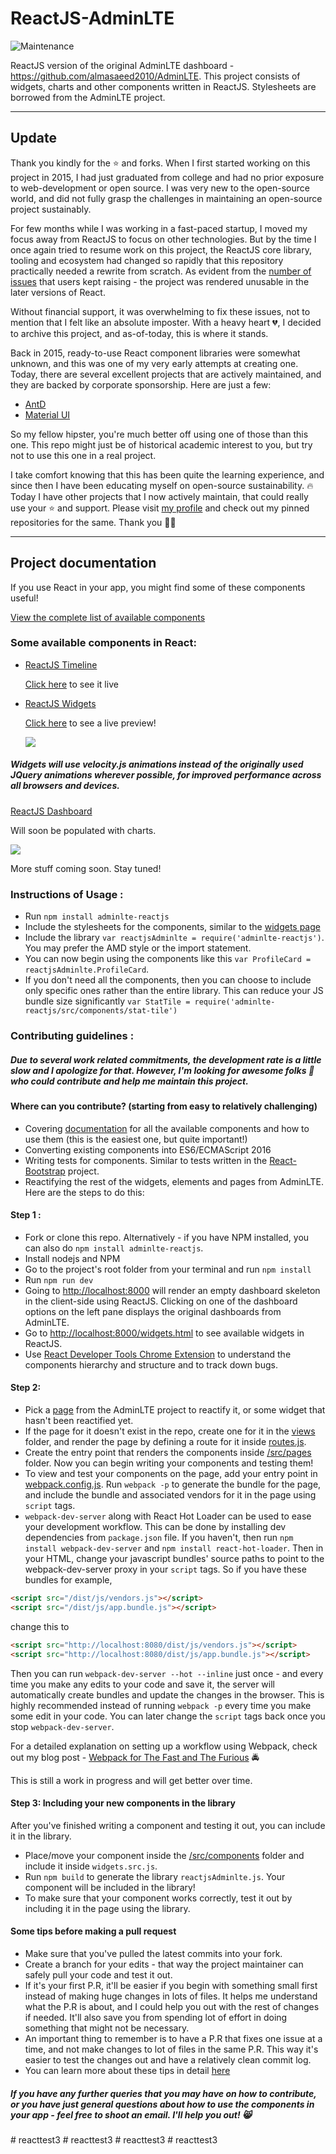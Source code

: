 # ReactJS-AdminLTE

![Maintenance](https://img.shields.io/maintenance/no/2017?style=for-the-badge)

ReactJS version of the original AdminLTE dashboard - https://github.com/almasaeed2010/AdminLTE. This project consists of widgets, charts and other components written in ReactJS. Stylesheets are borrowed from the AdminLTE project.

-----
## Update

Thank you kindly for the ⭐ and forks. When I first started working on this project in 2015, I had just graduated from college and had no prior exposure to web-development or open source. I was very new to the open-source world, and did not fully grasp the challenges in maintaining an open-source project sustainably.

For few months while I was working in a fast-paced startup, I moved my focus away from ReactJS to focus on other technologies. But by the time I once again tried to resume work on this project, the ReactJS core library, tooling and ecosystem had changed so rapidly that this repository practically needed a rewrite from scratch. As evident from the [number of issues](https://github.com/booleanhunter/ReactJS-AdminLTE/issues) that users kept raising - the project was rendered unusable in the later versions of React.

Without financial support, it was overwhelming to fix these issues, not to mention that I felt like an absolute imposter. With a heavy heart 💔, I decided to archive this project, and as-of-today, this is where it stands.

Back in 2015, ready-to-use React component libraries were somewhat unknown, and this was one of my very early attempts at creating one. Today, there are several excellent projects that are actively maintained, and they are backed by corporate sponsorship. Here are just a few:
* [AntD](https://ant.design/)
* [Material UI](https://material-ui.com/)

So my fellow hipster, you're much better off using one of those than this one. This repo might just be of historical academic interest to you, but try not to use this one in a real project.

I take comfort knowing that this has been quite the learning experience, and since then I have been educating myself on open-source sustainability. 🔥 Today I have other projects that I now actively maintain, that could really use your ⭐ and support. Please visit [my profile](https://github.com/booleanhunter) and check out my pinned repositories for the same. Thank you 🙏🏼

-----

## Project documentation

If you use React in your app, you might find some of these components useful!

[View the complete list of available components](https://github.com/booleanhunter/ReactJS-AdminLTE/tree/master/src/components)


### Some available components in React: 


- [ReactJS Timeline](https://github.com/booleanhunter/ReactJS-AdminLTE/tree/master/src/components/#--timeline)

    [Click here](http://adminlte.booleanhunter.com/timeline.html) to see it live


- [ReactJS Widgets](https://github.com/booleanhunter/ReactJS-AdminLTE/tree/master/src/components)

    [Click here](http://adminlte.booleanhunter.com/widgets.html) to see a live preview!

    ![](https://github.com/booleanhunter/ReactJS-AdminLTE/blob/master/screenshots/widgets.png?raw=true)


##### Widgets will use velocity.js animations instead of the originally used JQuery animations wherever possible, for improved performance across all browsers and devices.


[ReactJS Dashboard](https://github.com/booleanhunter/ReactJS-AdminLTE/tree/master/src/pages/dashboardV1)

Will soon be populated with charts.

![](https://github.com/booleanhunter/ReactJS-AdminLTE/blob/master/screenshots/dashboard-v1.png?raw=true)


More stuff coming soon. Stay tuned!

### Instructions of Usage :
- Run `npm install adminlte-reactjs`
- Include the stylesheets for the components, similar to the [widgets page](https://github.com/booleanhunter/ReactJS-AdminLTE/blob/master/views/widgets.html)
- Include the library `var reactjsAdminlte = require('adminlte-reactjs')`. You may prefer the AMD style or the import statement.
- You can now begin using the components like this `var ProfileCard = reactjsAdminlte.ProfileCard`.
- If you don't need all the components, then you can choose to include only specific ones rather than the entire library. This can reduce your JS bundle size significantly `var StatTile = require('adminlte-reactjs/src/components/stat-tile')`

### Contributing guidelines :

##### Due to several work related commitments, the development rate is a little slow and I apologize for that. However, I'm looking for awesome folks :metal: who could contribute and help me maintain this project.

#### Where can you contribute? (starting from easy to relatively challenging)

- Covering [documentation](https://github.com/booleanhunter/ReactJS-AdminLTE/tree/master/src/components#list-of-components) for all the available components and how to use them (this is the easiest one, but quite important!)
- Converting existing components into ES6/ECMAScript 2016 
- Writing tests for components. Similar to tests written in the [React-Bootstrap](https://github.com/react-bootstrap/react-bootstrap/tree/master/test) project.
- Reactifying the rest of the widgets, elements and pages from AdminLTE. Here are the steps to do this:

#### Step 1 : 

- Fork or clone this repo. Alternatively - if you have NPM installed, you can also do `npm install adminlte-reactjs`.
- Install nodejs and NPM
- Go to the project's root folder from your terminal and run `npm install`
- Run `npm run dev`
- Going to [http://localhost:8000](http://localhost:8000) will render an empty dashboard skeleton in the client-side using ReactJS. Clicking on one of the dashboard options on the left pane displays the original dashboards from AdminLTE.
- Go to [http://localhost:8000/widgets.html](http://localhost:8000/widgets.html) to see available widgets in ReactJS.
- Use [React Developer Tools Chrome Extension](https://chrome.google.com/webstore/detail/react-developer-tools/fmkadmapgofadopljbjfkapdkoienihi?hl=en) to understand the components hierarchy and structure and to track down bugs. 

#### Step 2:

- Pick a [page](https://almsaeedstudio.com/themes/AdminLTE/index2.html) from the AdminLTE project to reactify it, or some widget that hasn't been reactified yet.
- If the page for it doesn't exist in the repo, create one for it in the [views](https://github.com/booleanhunter/ReactJS-AdminLTE/tree/master/views) folder, and render the page by defining a route for it inside [routes.js](https://github.com/booleanhunter/ReactJS-AdminLTE/blob/master/routes.js).
- Create the entry point that renders the components inside [/src/pages](https://github.com/booleanhunter/ReactJS-AdminLTE/tree/master/src/pages) folder. Now you can begin writing your components and testing them!
- To view and test your components on the page, add your entry point in [webpack.config.js](https://github.com/booleanhunter/ReactJS-AdminLTE/blob/master/webpack.config.js). Run `webpack -p` to generate the bundle for the page, and include the bundle and associated vendors for it in the page using `script` tags.
- `webpack-dev-server` along with React Hot Loader can be used to ease your development workflow. This can be done by installing dev dependencies from `package.json` file. If you haven't, then run `npm install webpack-dev-server` and `npm install react-hot-loader`. Then in your HTML, change your javascript bundles' source paths to point to the webpack-dev-server proxy in your `script` tags. So if you have these bundles for example,

```html
<script src="/dist/js/vendors.js"></script>
<script src="/dist/js/app.bundle.js"></script>
```

change this to 

```html
<script src="http://localhost:8080/dist/js/vendors.js"></script>
<script src="http://localhost:8080/dist/js/app.bundle.js"></script>
```

Then you can run `webpack-dev-server --hot --inline` just once - and every time you make any edits to your code and save it, the server will automatically create bundles and update the changes in the browser. This is highly recommended instead of running `webpack -p` every time you make some edit in your code. You can later change the `script` tags back once you stop `webpack-dev-server`.

For a detailed explanation on setting up a workflow using Webpack, check out my blog post - [Webpack for The Fast and The Furious](https://medium.com/@booleanhunter/webpack-for-the-fast-and-the-furious-bf8d3746adbd#.uzx2l0hy4) :oncoming_police_car:

This is still a work in progress and will get better over time. 

#### Step 3: Including your new components in the library
After you've finished writing a component and testing it out, you can include it in the library.
- Place/move your component inside the [/src/components](https://github.com/booleanhunter/ReactJS-AdminLTE/tree/master/src) folder and include it inside `widgets.src.js`.
- Run `npm build` to generate the library `reactjsAdminlte.js`. Your component will be included in the library!
- To make sure that your component works correctly, test it out by including it in the page using the library.


#### Some tips before making a pull request
- Make sure that you've pulled the latest commits into your fork.
- Create a branch for your edits - that way the project maintainer can safely pull your code and test it out.
- If it's your first P.R, it'll be easier if you begin with something small first instead of making huge changes in lots of files. It helps me understand what the P.R is about, and I could help you out with the rest of changes if needed. It'll also save you from spending lot of effort in doing something that might not be necessary.
- An important thing to remember is to have a P.R that fixes one issue at a time, and not make changes to lot of files in the same P.R. This way it's easier to test the changes out and have a relatively clean commit log.
- You can learn more about these tips in detail [here](https://guides.github.com/activities/contributing-to-open-source/#contributing)


##### If you have any further queries that you may have on how to contribute, or you have just general questions about how to use the components in your app - feel free to shoot an email. I'll help you out! :smile_cat:
#   r e a c t t e s t 3  
 #   r e a c t t e s t 3  
 #   r e a c t t e s t 3  
 #   r e a c t t e s t 3  
 